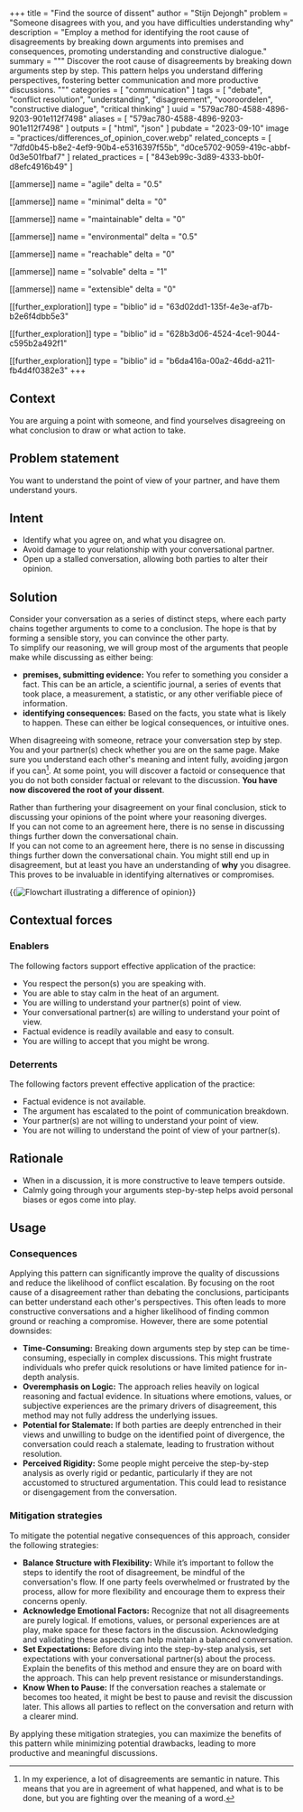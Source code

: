 +++
title = "Find the source of dissent"
author = "Stijn Dejongh"
problem = "Someone disagrees with you, and you have difficulties understanding why"
description = "Employ a method for identifying the root cause of disagreements by breaking down arguments into premises and consequences, promoting understanding and constructive dialogue."
summary = """
Discover the root cause of disagreements by breaking down arguments step by step. 
This pattern helps you understand differing perspectives, fostering better communication and more productive discussions.
"""
categories = [ "communication" ]
tags = [
  "debate",
  "conflict resolution",
  "understanding",
  "disagreement",
  "vooroordelen",
  "constructive dialogue",
  "critical thinking"
]
uuid = "579ac780-4588-4896-9203-901e112f7498"
aliases = [ "579ac780-4588-4896-9203-901e112f7498" ]
outputs = [ "html", "json" ]
pubdate = "2023-09-10"
image = "practices/differences_of_opinion_cover.webp"
related_concepts = [
  "7dfd0b45-b8e2-4ef9-90b4-e5316397f55b",
  "d0ce5702-9059-419c-abbf-0d3e501fbaf7"
]
related_practices = [ "843eb99c-3d89-4333-bb0f-d8efc4916b49" ]

[[ammerse]]
name = "agile"
delta = "0.5"

[[ammerse]]
name = "minimal"
delta = "0"

[[ammerse]]
name = "maintainable"
delta = "0"

[[ammerse]]
name = "environmental"
delta = "0.5"

[[ammerse]]
name = "reachable"
delta = "0"

[[ammerse]]
name = "solvable"
delta = "1"

[[ammerse]]
name = "extensible"
delta = "0"

[[further_exploration]]
type = "biblio"
id = "63d02dd1-135f-4e3e-af7b-b2e6f4dbb5e3"

[[further_exploration]]
type = "biblio"
id = "628b3d06-4524-4ce1-9044-c595b2a492f1"

[[further_exploration]]
type = "biblio"
id = "b6da416a-00a2-46dd-a211-fb4d4f0382e3"
+++

## Context

You are arguing a point with someone, and find yourselves disagreeing on what conclusion to draw or what action to take.

## Problem statement

You want to understand the point of view of your partner, and have them understand yours.

## Intent

- Identify what you agree on, and what you disagree on.
- Avoid damage to your relationship with your conversational partner.
- Open up a stalled conversation, allowing both parties to alter their opinion.

## Solution

Consider your conversation as a series of distinct steps, where each party chains together arguments to come to a conclusion.
The hope is that by forming a sensible story, you can convince the other party.\
To simplify our reasoning, we will group most of the arguments that people make while discussing as either being:

- **premises, submitting evidence:** You refer to something you consider a fact. This can be an article, a scientific journal, a series of events
  that took place, a measurement, a statistic, or any other verifiable piece of information.
- **identifying consequences:** Based on the facts, you state what is likely to happen. These can either be logical consequences, or intuitive ones.

When disagreeing with someone, retrace your conversation step by step. You and your partner(s) check whether you are on the same page.
Make sure you understand each other's meaning and intent fully, avoiding jargon if you can[^1]. At some point, you will discover a factoid or
consequence that you do not both consider factual or relevant to the discussion.
**You have now discovered the root of your dissent**.

Rather than furthering your disagreement on your final conclusion, stick to discussing your opinions of the point where your reasoning diverges.\
If you can not come to an agreement here, there is no sense in discussing things further down the conversational chain.\
If you can not come to an agreement here, there is no sense in discussing things further down the conversational chain.
You might still end up in disagreement, but at least you have an understanding of **why** you disagree.
This proves to be invaluable in identifying alternatives or compromises.

{{<image
src="/images/practices/example_differences_of_opinion.png"  
alt="Flowchart illustrating a difference of opinion"
caption="Flowchart illustrating differences of opinion"
size="40%">}}

## Contextual forces

### Enablers

The following factors support effective application of the practice:

- You respect the person(s) you are speaking with.
- You are able to stay calm in the heat of an argument.
- You are willing to understand your partner(s) point of view.
- Your conversational partner(s) are willing to understand your point of view.
- Factual evidence is readily available and easy to consult.
- You are willing to accept that you might be wrong.

### Deterrents

The following factors prevent effective application of the practice:

- Factual evidence is not available.
- The argument has escalated to the point of communication breakdown.
- Your partner(s) are not willing to understand your point of view.
- You are not willing to understand the point of view of your partner(s).

## Rationale

- When in a discussion, it is more constructive to leave tempers outside.
- Calmly going through your arguments step-by-step helps avoid personal biases or egos come into play.

## Usage

### Consequences

Applying this pattern can significantly improve the quality of discussions and reduce the likelihood of conflict escalation. By focusing on the root
cause of a disagreement rather than debating the conclusions, participants can better understand each other's perspectives. This often leads to more
constructive conversations and a higher likelihood of finding common ground or reaching a compromise.
However, there are some potential downsides:

- **Time-Consuming:** Breaking down arguments step by step can be time-consuming, especially in complex discussions. This might frustrate
  individuals who prefer quick resolutions or have limited patience for in-depth analysis.
- **Overemphasis on Logic:** The approach relies heavily on logical reasoning and factual evidence. In situations where emotions, values, or
  subjective experiences are the primary drivers of disagreement, this method may not fully address the underlying issues.
- **Potential for Stalemate:** If both parties are deeply entrenched in their views and unwilling to budge on the identified point of
  divergence, the conversation could reach a stalemate, leading to frustration without resolution.
- **Perceived Rigidity:** Some people might perceive the step-by-step analysis as overly rigid or pedantic, particularly if they are not
  accustomed to structured argumentation. This could lead to resistance or disengagement from the conversation.

### Mitigation strategies

To mitigate the potential negative consequences of this approach, consider the following strategies:

- **Balance Structure with Flexibility:** While it’s important to follow the steps to identify the root of disagreement, be mindful of the
  conversation's flow. If one party feels overwhelmed or frustrated by the process, allow for more flexibility and encourage them to express their
  concerns openly.
- **Acknowledge Emotional Factors:** Recognize that not all disagreements are purely logical. If emotions, values, or personal experiences
  are at play, make space for these factors in the discussion. Acknowledging and validating these aspects can help maintain a balanced conversation.
- **Set Expectations:** Before diving into the step-by-step analysis, set expectations with your conversational partner(s) about the process.
  Explain the benefits of this method and ensure they are on board with the approach. This can help prevent resistance or misunderstandings.
- **Know When to Pause:** If the conversation reaches a stalemate or becomes too heated, it might be best to pause and revisit the discussion
  later. This allows all parties to reflect on the conversation and return with a clearer mind.

By applying these mitigation strategies, you can maximize the benefits of this pattern while minimizing potential drawbacks, leading to more productive and meaningful discussions.

[^1]: In my experience, a lot of disagreements are semantic in nature. This means that you are in agreement of what happened, and what is to be
    done, but you are fighting over the meaning of a word.
